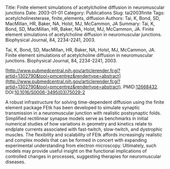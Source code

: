 Title: Finite element simulations of acetylcholine diffusion in neuromuscular junctions
Date: 2003-01-01
Category: Publications
Slug: tai2003finite
Tags: acetylcholinesterase, finite_elements, diffusion
Authors: Tai, K, Bond, SD, MacMillan, HR, Baker, NA, Holst, MJ, McCammon, JA
Summary: Tai, K, Bond, SD, MacMillan, HR, Baker, NA, Holst, MJ, McCammon, JA. Finite element simulations of acetylcholine diffusion in neuromuscular junctions. Biophysical Journal, 84, 2234-2241, 2003. 

Tai, K, Bond, SD, MacMillan, HR, Baker, NA, Holst, MJ, McCammon, JA. Finite element simulations of acetylcholine diffusion in neuromuscular junctions. Biophysical Journal, 84, 2234-2241, 2003. 

[http://www.pubmedcentral.nih.gov/articlerender.fcgi?artid=1302790&tool=pmcentrez&rendertype=abstract](http://www.pubmedcentral.nih.gov/articlerender.fcgi?artid=1302790&tool=pmcentrez&rendertype=abstract). PMID:[12668432](http://www.ncbi.nlm.nih.gov/pubmed/12668432). DOI:[10.1016/S0006-3495(03)75029-2](http://dx.doi.org/10.1016/S0006-3495(03)75029-2)

A robust infrastructure for solving time-dependent diffusion using the finite element package FEtk has been developed to simulate synaptic transmission in a neuromuscular junction with realistic postsynaptic folds. Simplified rectilinear synapse models serve as benchmarks in initial numerical studies of how variations in geometry and kinetics relate to endplate currents associated with fast-twitch, slow-twitch, and dystrophic muscles. The flexibility and scalability of FEtk affords increasingly realistic and complex models that can be formed in concert with expanding experimental understanding from electron microscopy. Ultimately, such models may provide useful insight on the functional implications of controlled changes in processes, suggesting therapies for neuromuscular diseases.
